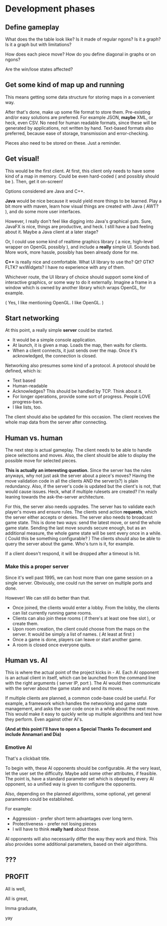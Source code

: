 # Development phases #

## Define gameplay ##

What does the the table look like? Is it made of regular ngons? Is it a graph? Is it a graph but with limitations?

How does each piece move? How do you define diagonal in graphs or on ngons?

Are the win/lose states affected?

## Get some kind of map up and running ##

This means getting some data structure for storing maps in a convenient way.

After that's done, make up some file format to store them. Pre-existing and/or easy solutions are preferred. For example JSON, **maybe** XML, or heck, even CSV. No need for human readable formats, since these will be generated by applications, not written by hand. Text-based formats also preferred, because ease of storage, transmission and error-checking.

Pieces also need to be stored on these. Just a reminder.

## Get visual! ##

This would be the first client. At first, this client only needs to have some kind of a map in memory. Could be even hard-coded ( and possibly should be ). Then, get it on-screen!

Options considered are Java and C++.

**Java** would be nice because it would yield more things to be learned. Play a bit more with maven, learn how visual things are created with Java ( AWT? ), and do some more user interfaces.

However, I really don't feel like digging into Java's graphical guts. Sure, JavaFX is nice, things are productive, and heck. I still have a bad feeling about it. Maybe a Java client at a later stage?

Or, I could use some kind of realtime graphics library ( a nice, high-level wrapper on OpenGL possibly ), and include a __really__ simple UI. Sounds bad. More work, more hassle, possibly has been already done for me.

**C++** is really nice and comfortable. What UI library to use tho? Qt? GTK? FLTK? wxWidgets? I have no experience with any of them.

Whichever route, the UI library of choice should support some kind of interactive graphics, or some way to do it externally. Imagine a frame in a window which is owned by another library which wraps OpenGL, for example.

( Yes, I like mentioning OpenGL. I like OpenGL. )

## Start networking ##

At this point, a really simple **server** could be started.

 * It would be a simple console application.
 * At launch, it is given a map. Loads the map, then waits for clients.
 * When a client connects, it just sends over the map. Once it's acknowledged, the connection is closed.

Networking also presumes some kind of a protocol. A protocol should be defined, which is:

 * Text based
 * Human-readable
 * Acknowledges? This should be handled by TCP. Think about it.
 * For longer operations, provide some sort of progress. People LOVE progress-bars.
 * I like lists, too.

The client should also be updated for this occasion. The client receives the whole map data from the server after connecting.

## Human vs. human ##

The next step is actual gameplay. The client needs to be able to handle piece selections and moves. Also, the client should be able to display the possible move for selected pieces.

**This is actually an interesting question.** Since the server has the rules anyways, why not just ask the server about a piece's moves? Having the move validation code in all the clients AND the server(s?) is plain redundancy. Also, if the server's code is updated but the client's is not, that would cause issues. Heck, what if multiple rulesets are created? I'm really leaning towards the ask-the-server architecture.

For this, the server also needs upgrades. The server has to validate each player's moves and ensure rules.
The clients send action **requests**, which the server either accepts or denies.
The server also needs to broadcast game state. This is done two ways: send the latest move, or send the whole game state. Sending the last move sounds secure enough, but as an additional measure, the whole game state will be sent every once in a while. ( Could this be something configurable? )
The clients should also be able to query the server about the game. Who's turn is it, for example.

If a client doesn't respond, it will be dropped after a timeout is hit.

### Make this a proper server ###

Since it's well past 1995, we can host more than one game session on a single server. Obviously, one could run the server on multiple ports and done.

However! We can still do better than that.

 * Once joined, the clients would enter a lobby. From the lobby, the clients can list currently running game rooms.
 * Clients can also join these rooms ( if there's at least one free slot ), or create them.
 * Upon room creation, the client could choose from the maps on the server. It would be simply a list of names. ( At least at first )
 * Once a game is done, players can leave or start another game.
 * A room is closed once everyone quits.

## Human vs. AI ##

This is where the actual point of the project kicks in - AI. Each AI opponent is an actual client in itself, which can be launched from the command line with the right arguments ( server IP, port ). The AI would then communicate with the server about the game state and send its moves.

If multiple clients are planned, a common code-base could be useful. For example, a framework which handles the networking and game state management, and asks the user code once in a while about the next move. This would make it easy to quickly write up multiple algorithms and test how they perform. Even against other AI's.

__(And at this point I'll have to open a Special Thanks To document and include Annamari and Dia)__

### Emotive AI ###

That's a clickbait title.

To begin with, these AI opponents should be configurable. At the very least, let the user set the difficulty. Maybe add some other attributes, if feasible. The point is, have a standard parameter set which is obeyed by every AI opponent, so a unified way is given to configure the opponents.

Also, depending on the planned algorithms, some optional, yet general parameters could be established.

For example:

  * Aggression - prefer short term advantages over long term.
  * Protectiveness - prefer not losing pieces
  * I will have to think **really hard** about these.

AI opponents will also necessarily differ the way they work and think. This also provides some additional parameters, based on their algorithms.

## ??? ##

## PROFIT ##

All is well,

All is great,

Imma graduate,

yay
